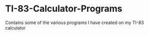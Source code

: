 # TI-83-Calculator-Programs
Contains some of the various programs I have created on my TI-83 calculator

